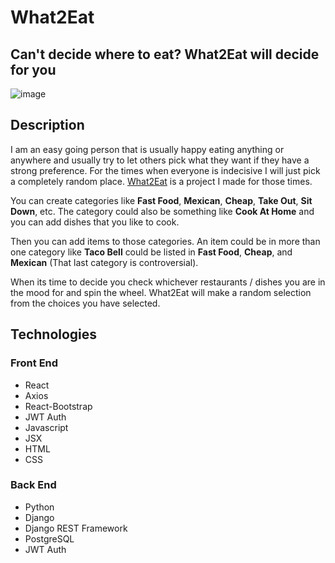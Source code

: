 # What2Eat

## Can't decide where to eat? What2Eat will decide for you

![image](https://user-images.githubusercontent.com/36141286/182042977-edb3ad2e-b8d4-4361-ba42-66aaa4f855a1.png)

## Description
I am an easy going person that is usually happy eating anything or anywhere and usually try to let others pick what they want if they have a strong preference. For the times when everyone is indecisive I will just pick a completely random place. [What2Eat](https://what2eat.dkr.im) is a project I made for those times. 

You can create categories like **Fast Food**, **Mexican**, **Cheap**, **Take Out**, **Sit Down**, etc. The category could also be something like **Cook At Home** and you can add dishes that you like to cook.

Then you can add items to those categories. An item could be in more than one category like **Taco Bell** could be listed in **Fast Food**, **Cheap**, and **Mexican** (That last category is controversial).

When its time to decide you check whichever restaurants / dishes you are in the mood for and spin the wheel. What2Eat will make a random selection from the choices you have selected.

## Technologies
### Front End
  - React
  - Axios
  - React-Bootstrap
  - JWT Auth
  - Javascript
  - JSX
  - HTML
  - CSS
  
### Back End
  - Python
  - Django
  - Django REST Framework 
  - PostgreSQL
  - JWT Auth
